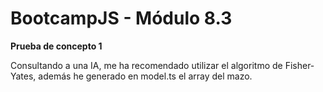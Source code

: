 # BootcampJS - Módulo 8.3

**Prueba de concepto 1**

Consultando a una IA, me ha recomendado utilizar el algoritmo de Fisher-Yates, además he generado en model.ts el array del mazo.
